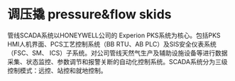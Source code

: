 # 调压撬 pressure&flow skids
管线SCADA系统以HONEYWELL公司的 Experion PKS系统为核心。包括PKS HMI人机界面、PCS工艺控制系统（BB RTU、AB PLC）及SIS安全仪表系统（FSC、SM、 ICS）子系统。对公司管线天然气生产及辅助设施设备等进行数据采集、状态监控、参数调节和报警关断的自动化控制系统。SCADA系统分为三级控制模式：远控、站控和就地控制。

